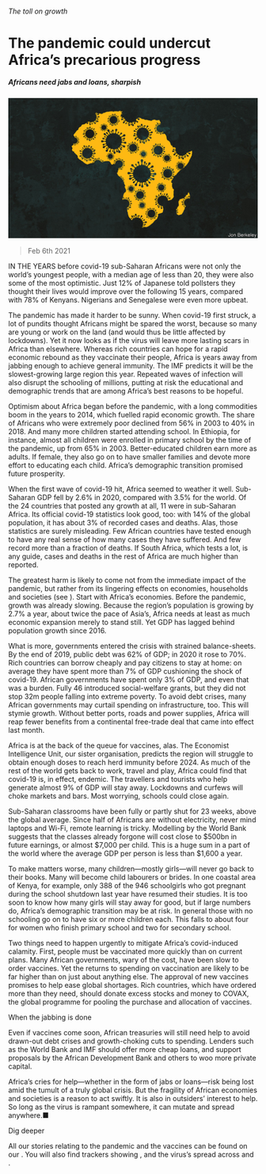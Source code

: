 ###### The toll on growth

# The pandemic could undercut Africa’s precarious progress 

##### Africans need jabs and loans, sharpish 

![image](images/20210206_LDD002_0.jpg) 

> Feb 6th 2021 


IN THE YEARS before covid-19 sub-Saharan Africans were not only the world’s youngest people, with a median age of less than 20, they were also some of the most optimistic. Just 12% of Japanese told pollsters they thought their lives would improve over the following 15 years, compared with 78% of Kenyans. Nigerians and Senegalese were even more upbeat.


The pandemic has made it harder to be sunny. When covid-19 first struck, a lot of pundits thought Africans might be spared the worst, because so many are young or work on the land (and would thus be little affected by lockdowns). Yet it now looks as if the virus will leave more lasting scars in Africa than elsewhere. Whereas rich countries can hope for a rapid economic rebound as they vaccinate their people, Africa is years away from jabbing enough to achieve general immunity. The IMF predicts it will be the slowest-growing large region this year. Repeated waves of infection will also disrupt the schooling of millions, putting at risk the educational and demographic trends that are among Africa’s best reasons to be hopeful.



Optimism about Africa began before the pandemic, with a long commodities boom in the years to 2014, which fuelled rapid economic growth. The share of Africans who were extremely poor declined from 56% in 2003 to 40% in 2018. And many more children started attending school. In Ethiopia, for instance, almost all children were enrolled in primary school by the time of the pandemic, up from 65% in 2003. Better-educated children earn more as adults. If female, they also go on to have smaller families and devote more effort to educating each child. Africa’s demographic transition promised future prosperity.


When the first wave of covid-19 hit, Africa seemed to weather it well. Sub-Saharan GDP fell by 2.6% in 2020, compared with 3.5% for the world. Of the 24 countries that posted any growth at all, 11 were in sub-Saharan Africa. Its official covid-19 statistics look good, too: with 14% of the global population, it has about 3% of recorded cases and deaths. Alas, those statistics are surely misleading. Few African countries have tested enough to have any real sense of how many cases they have suffered. And few record more than a fraction of deaths. If South Africa, which tests a lot, is any guide, cases and deaths in the rest of Africa are much higher than reported.


The greatest harm is likely to come not from the immediate impact of the pandemic, but rather from its lingering effects on economies, households and societies (see ). Start with Africa’s economies. Before the pandemic, growth was already slowing. Because the region’s population is growing by 2.7% a year, about twice the pace of Asia’s, Africa needs at least as much economic expansion merely to stand still. Yet GDP has lagged behind population growth since 2016.


What is more, governments entered the crisis with strained balance-sheets. By the end of 2019, public debt was 62% of GDP; in 2020 it rose to 70%. Rich countries can borrow cheaply and pay citizens to stay at home: on average they have spent more than 7% of GDP cushioning the shock of covid-19. African governments have spent only 3% of GDP, and even that was a burden. Fully 46 introduced social-welfare grants, but they did not stop 32m people falling into extreme poverty. To avoid debt crises, many African governments may curtail spending on infrastructure, too. This will stymie growth. Without better ports, roads and power supplies, Africa will reap fewer benefits from a continental free-trade deal that came into effect last month.


Africa is at the back of the queue for vaccines, alas. The Economist Intelligence Unit, our sister organisation, predicts the region will struggle to obtain enough doses to reach herd immunity before 2024. As much of the rest of the world gets back to work, travel and play, Africa could find that covid-19 is, in effect, endemic. The travellers and tourists who help generate almost 9% of GDP will stay away. Lockdowns and curfews will choke markets and bars. Most worrying, schools could close again.


Sub-Saharan classrooms have been fully or partly shut for 23 weeks, above the global average. Since half of Africans are without electricity, never mind laptops and Wi-Fi, remote learning is tricky. Modelling by the World Bank suggests that the classes already forgone will cost close to $500bn in future earnings, or almost $7,000 per child. This is a huge sum in a part of the world where the average GDP per person is less than $1,600 a year.


To make matters worse, many children—mostly girls—will never go back to their books. Many will become child labourers or brides. In one coastal area of Kenya, for example, only 388 of the 946 schoolgirls who got pregnant during the school shutdown last year have resumed their studies. It is too soon to know how many girls will stay away for good, but if large numbers do, Africa’s demographic transition may be at risk. In general those with no schooling go on to have six or more children each. This falls to about four for women who finish primary school and two for secondary school.


Two things need to happen urgently to mitigate Africa’s covid-induced calamity. First, people must be vaccinated more quickly than on current plans. Many African governments, wary of the cost, have been slow to order vaccines. Yet the returns to spending on vaccination are likely to be far higher than on just about anything else. The approval of new vaccines promises to help ease global shortages. Rich countries, which have ordered more than they need, should donate excess stocks and money to COVAX, the global programme for pooling the purchase and allocation of vaccines.

When the jabbing is done


Even if vaccines come soon, African treasuries will still need help to avoid drawn-out debt crises and growth-choking cuts to spending. Lenders such as the World Bank and IMF should offer more cheap loans, and support proposals by the African Development Bank and others to woo more private capital.


Africa’s cries for help—whether in the form of jabs or loans—risk being lost amid the tumult of a truly global crisis. But the fragility of African economies and societies is a reason to act swiftly. It is also in outsiders’ interest to help. So long as the virus is rampant somewhere, it can mutate and spread anywhere.■


Dig deeper


All our stories relating to the pandemic and the vaccines can be found on our . You will also find trackers showing ,  and the virus’s spread across  and .

